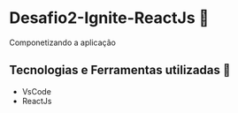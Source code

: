 # Desafio2-Ignite-ReactJs :rocket:
Componetizando a aplicação

## Tecnologias e Ferramentas utilizadas :robot:
- VsCode
- ReactJs

